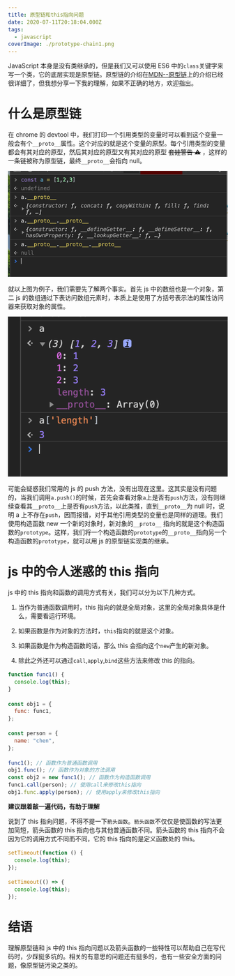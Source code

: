 ```yaml
---
title: 原型链和this指向问题
date: 2020-07-11T20:18:04.000Z
tags:
  - javascript
coverImage: ./prototype-chain1.png
---
```


JavaScript 本身是没有类继承的，但是我们又可以使用 ES6 中的`class`关键字来写一个类，它的底层实现是原型链。原型链的介绍在[MDN--原型链](https://developer.mozilla.org/zh-CN/docs/Web/JavaScript/Inheritance_and_the_prototype_chain)上的介绍已经很详细了，但我想分享一下我的理解，如果不正确的地方，欢迎指出。

# 什么是原型链

在 chrome 的 devtool 中，我们打印一个引用类型的变量时可以看到这个变量一般会有个`__proto__`属性。这个对应的就是这个变量的原型。每个引用类型的变量都会有其对应的原型，然后其对应的原型又有其对应的原型 ~~套娃警告 ⚠️~~ ，这样的一条链被称为原型链，最终`__proto__`会指向 null。

![__proto__](./prototype-chain1.png)

就以上图为例子，我们需要先了解两个事实。首先 js 中的数组也是一个对象，第二 js 的数组通过下表访问数组元素时，本质上是使用了方括号表示法的属性访问器来获取对象的属性。

![__proto__](./prototype-chain2.png)

可能会疑惑我们常用的 js 的 push 方法，没有出现在这里。这其实是没有问题的，当我们调用`a.push()`的时候，首先会查看对象`a`上是否有`push`方法，没有则继续查看其`__proto__`上是否有`push`方法，以此类推，直到`__proto__`为 null 时，说明 a 上不存在`push`，因而报错，对于其他引用类型的变量也是同样的道理。我们使用构造函数 new 一个新的对象时，新对象的`__proto__` 指向的就是这个构造函数的`prototype`。这样，我们将一个构造函数的`prototype`的`__proto__`指向另一个构造函数的`prototype`，就可以用 js 的原型链实现类的继承。

# js 中的令人迷惑的 this 指向

js 中的 this 指向和函数的调用方式有关，我们可以分为以下几种方式。

1. 当作为普通函数调用时，this 指向的就是全局对象，这里的全局对象具体是什么，需要看运行环境。

2. 如果函数是作为对象的方法时，`this`指向的就是这个对象。

3. 如果函数是作为构造函数的话，那么 this 会指向这个`new`产生的新对象。

4. 除此之外还可以通过`call`,`apply`,`bind`这些方法来修改 this 的指向。

```javascript
function func1() {
  console.log(this);
}

const obj1 = {
  func: func1,
};

const person = {
  name: "chen",
};

func1(); // 函数作为普通函数调用
obj1.func(); // 函数作为对象的方法调用
const obj2 = new func1(); // 函数作为构造函数调用
func1.call(person); // 使用call来修改this指向
obj1.func.apply(person); // 使用apply来修改this指向
```

**建议跟着敲一遍代码，有助于理解**

说到了 this 指向问题，不得不提一下`箭头函数`。`箭头函数`不仅仅是使函数的写法更加简短，箭头函数的 this 指向也与其他普通函数不同。箭头函数的 this 指向不会因为它的调用方式不同而不同，它的 this 指向的是定义函数处的 this。

```javascript
setTimeout(function () {
  console.log(this);
});

setTimeout(() => {
  console.log(this);
});
```

# 结语

理解原型链和 js 中的 this 指向问题以及箭头函数的一些特性可以帮助自己在写代码时，少踩挺多坑的。相关的有意思的问题还有挺多的，也有一些安全方面的问题，像原型链污染之类的。
